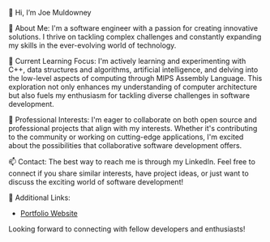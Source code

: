 👋 Hi, I’m Joe Muldowney

👀 About Me:
I'm a software engineer with a passion for creating innovative solutions. I thrive on tackling complex challenges and constantly expanding my skills in the ever-evolving world of technology.

🌱 Current Learning Focus:
I'm actively learning and experimenting with C++, data structures and algorithms, artificial intelligence, and delving into the low-level aspects of computing through MIPS Assembly Language. This exploration not only enhances my understanding of computer architecture but also fuels my enthusiasm for tackling diverse challenges in software development.

💼 Professional Interests:
I'm eager to collaborate on both open source and professional projects that align with my interests. Whether it's contributing to the community or working on cutting-edge applications, I'm excited about the possibilities that collaborative software development offers.

📫 Contact:
The best way to reach me is through my LinkedIn. Feel free to connect if you share similar interests, have project ideas, or just want to discuss the exciting world of software development!

🔗 Additional Links:
- [Portfolio Website](https:www.csportfoliojm.com)

Looking forward to connecting with fellow developers and enthusiasts!
